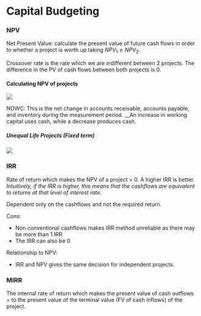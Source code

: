 # Capital Budgeting
### NPV
Net Present Value: calculate the present value of future cash flows in order to whether a project is worth up taking $NPV_1\ge NPV_2$.

Crossover rate is the rate which we are indifferent between 2 projects. The difference in the PV of cash flows between both projects is 0.
#### Calculating NPV of projects
![](https://i.imgur.com/uUxld68.png)

NOWC: This is the net change in accounts receivable, accounts payable, and inventory during the measurement period. __An increase in working capital uses cash, while a decrease produces cash.

##### Unequal Life Projects (Fixed term)
![](https://i.imgur.com/SzNjylJ.png)


### IRR
Rate of return which makes the NPV of a project = 0.
A higher IRR is better. _Intuitively, if the IRR is higher, this means that the cashflows are equivalent to returns at that level of interest rate_.

Dependent only on the cashflows and not the required return.

Cons:
- Non conventional cashflows makes IRR method unreliable as there may be more than 1 IRR
- The IRR can also be 0

Relationship to NPV:
- IRR and NPV gives the same decision for independent projects. 

### MIRR
The internal rate of return which makes the present value of cash outflows = to the present value of the terminal value (FV of cash inflows) of the project.

